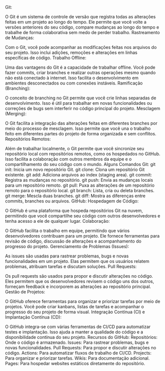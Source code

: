 Git:

O Git é um sistema de controle de versão que registra todas as alterações feitas em um projeto ao longo do tempo. Ele permite que você volte a versões anteriores do seu código, compare mudanças ao longo do tempo e trabalhe de forma colaborativa sem medo de perder trabalho.
Rastreamento de Mudanças:

Com o Git, você pode acompanhar as modificações feitas nos arquivos do seu projeto. Isso inclui adições, remoções e alterações em linhas específicas de código.
Trabalho Offline:

Uma das vantagens do Git é a capacidade de trabalhar offline. Você pode fazer commits, criar branches e realizar outras operações mesmo quando não está conectado à internet. Isso facilita o desenvolvimento em ambientes desconectados ou com conexões instáveis.
Ramificação (Branching):

O conceito de branching no Git permite que você crie linhas separadas de desenvolvimento. Isso é útil para trabalhar em novas funcionalidades ou correções de bugs sem interferir no código principal do projeto.
Mesclagem (Merging):

O Git facilita a integração das alterações feitas em diferentes branches por meio do processo de mesclagem. Isso permite que você una o trabalho feito em diferentes partes do projeto de forma organizada e sem conflitos.
Repositórios Remotos:

Além de trabalhar localmente, o Git permite que você sincronize seu repositório local com repositórios remotos, como os hospedados no GitHub. Isso facilita a colaboração com outros membros da equipe e o compartilhamento do seu código com o mundo.
Alguns Comandos Git:
git init: Inicia um novo repositório Git.
git clone: Clona um repositório Git existente.
git add: Adiciona arquivos ao index (staging area).
git commit: Registra as mudanças no repositório.
git push: Envia as mudanças locais para um repositório remoto.
git pull: Puxa as alterações de um repositório remoto para o repositório local.
git branch: Lista, cria ou deleta branches.
git merge: Mescla duas branches.
git diff: Mostra as diferenças entre commits, branches ou arquivos.
GitHub:
Hospedagem de Código:

O GitHub é uma plataforma que hospeda repositórios Git na nuvem, permitindo que você compartilhe seu código com outros desenvolvedores e tenha acesso a ele de qualquer lugar.
Colaboração:

O GitHub facilita o trabalho em equipe, permitindo que vários desenvolvedores contribuam para um projeto. Ele fornece ferramentas para revisão de código, discussão de alterações e acompanhamento do progresso do projeto.
Gerenciamento de Problemas (Issues):

As issues são usadas para rastrear problemas, bugs e novas funcionalidades em um projeto. Elas permitem que os usuários relatem problemas, atribuam tarefas e discutam soluções.
Pull Requests:

Os pull requests são usados para propor e discutir alterações no código. Eles permitem que os desenvolvedores revisem o código uns dos outros, forneçam feedback e incorporem as alterações ao repositório principal.
Gestão de Projetos:

O GitHub oferece ferramentas para organizar e priorizar tarefas por meio de projetos. Você pode criar kanbans, listas de tarefas e acompanhar o progresso do seu projeto de forma visual.
Integração Contínua (CI) e Implantação Contínua (CD):

O GitHub integra-se com várias ferramentas de CI/CD para automatizar testes e implantação. Isso ajuda a manter a qualidade do código e a disponibilidade contínua do seu projeto.
Recursos do GitHub:
Repositórios: Onde o código é armazenado.
Issues: Para rastrear problemas, bugs e novas funcionalidades.
Pull Requests: Para propor e discutir alterações no código.
Actions: Para automatizar fluxos de trabalho de CI/CD.
Projects: Para organizar e priorizar tarefas.
Wikis: Para documentação adicional.
Pages: Para hospedar websites estáticos diretamente do repositório.

